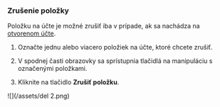 ### Zrušenie položky

Položku na účte je možné zrušiť iba v prípade, ak sa nachádza na [otvorenom účte](/stav-účtu.html).

1. Označte jednu alebo viacero položiek na účte, ktoré chcete zrušiť.

2. V spodnej časti obrazovky sa sprístupnia tlačidlá na manipuláciu s označenými položkami.

3. Kliknite na tlačidlo **Zrušiť položku**.


![](/assets/del 2.png)

